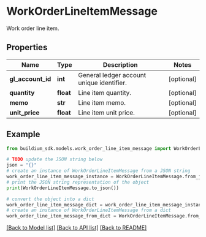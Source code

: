 # WorkOrderLineItemMessage

Work order line item.

## Properties

Name | Type | Description | Notes
------------ | ------------- | ------------- | -------------
**gl_account_id** | **int** | General ledger account unique identifier. | [optional] 
**quantity** | **float** | Line item quantity. | [optional] 
**memo** | **str** | Line item memo. | [optional] 
**unit_price** | **float** | Line item unit price. | [optional] 

## Example

```python
from buildium_sdk.models.work_order_line_item_message import WorkOrderLineItemMessage

# TODO update the JSON string below
json = "{}"
# create an instance of WorkOrderLineItemMessage from a JSON string
work_order_line_item_message_instance = WorkOrderLineItemMessage.from_json(json)
# print the JSON string representation of the object
print(WorkOrderLineItemMessage.to_json())

# convert the object into a dict
work_order_line_item_message_dict = work_order_line_item_message_instance.to_dict()
# create an instance of WorkOrderLineItemMessage from a dict
work_order_line_item_message_from_dict = WorkOrderLineItemMessage.from_dict(work_order_line_item_message_dict)
```
[[Back to Model list]](../README.md#documentation-for-models) [[Back to API list]](../README.md#documentation-for-api-endpoints) [[Back to README]](../README.md)


